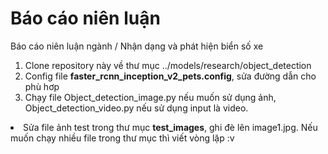 # Báo cáo niên luận
Báo cáo niên luận ngành / Nhận dạng và phát hiện biển số xe
<ol><li>Clone repository này về thư mục ../models/research/object_detection</li>
  <li>Config file <b>faster_rcnn_inception_v2_pets.config</b>, sửa đường dẫn cho phù hơp</li>
  <li>Chạy file Object_detection_image.py nếu muốn sử dụng ảnh, Object_detection_video.py nếu sử dụng input là video.</li>
</ol>
<li>Sửa file ảnh test trong thư mục <b>test_images</b>, ghi đè lên image1.jpg. Nếu muốn chạy nhiều file trong thư mục thì viết vòng lặp :v</li>
